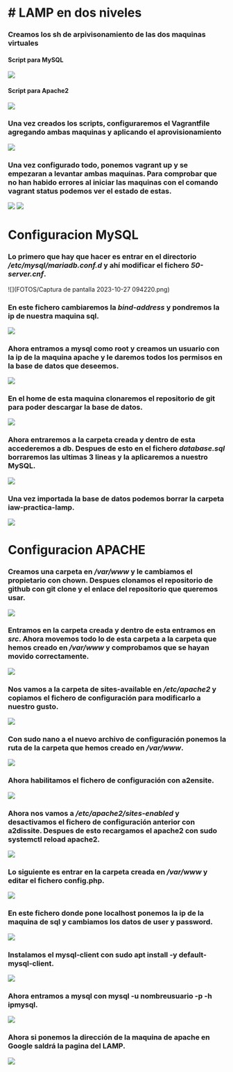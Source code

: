 # # LAMP en dos niveles
### Creamos los sh de arpivisonamiento de las dos maquinas virtuales
#### Script para MySQL
![](FOTOS/1.png)
#### Script para Apache2
![](FOTOS/2.png)
### Una vez creados los scripts, configuraremos el Vagrantfile agregando ambas maquinas y aplicando el aprovisionamiento
![](FOTOS/3.png)
### Una vez configurado todo, ponemos **vagrant up** y se empezaran a levantar ambas maquinas. Para comprobar que no han habido errores al iniciar las maquinas con el comando **vagrant status** podemos ver el estado de estas.
![](FOTOS/4.png)
![](FOTOS/5.png)

# Configuracion MySQL
### Lo primero que hay que hacer es entrar en el directorio */etc/mysql/mariadb.conf.d* y ahí modificar el fichero *50-server.cnf*.
![](FOTOS/Captura de pantalla 2023-10-27 094220.png)
### En este fichero cambiaremos la *bind-address* y pondremos la ip de nuestra maquina sql.
![](FOTOS/2.png)
### Ahora entramos a mysql como root y creamos un usuario con la ip de la maquina apache y le daremos todos los permisos en la base de datos que deseemos.
![](FOTOS/3.png)
### En el home de esta maquina clonaremos el repositorio de git para poder descargar la base de datos.
![](FOTOS/4.png)
### Ahora entraremos a la carpeta creada y dentro de esta accederemos a db. Despues de esto en el fichero *database.sql* borraremos las ultimas 3 lineas y la aplicaremos a nuestro MySQL.
![](FOTOS/5.png)
### Una vez importada la base de datos podemos borrar la carpeta iaw-practica-lamp.
![](FOTOS/6.png)

# Configuracion APACHE
### Creamos una carpeta en */var/www* y le cambiamos el propietario con **chown**. Despues clonamos el repositorio de github con **git clone** y el enlace del repositorio que queremos usar.
![](FOTOS/1a.png)
### Entramos en la carpeta creada y dentro de esta entramos en *src*. Ahora movemos todo lo de esta carpeta a la carpeta que hemos creado en */var/www* y comprobamos que se hayan movido correctamente.
![](FOTOS/2a.png)
### Nos vamos a la carpeta de sites-available en */etc/apache2* y copiamos el fichero de configuración para modificarlo a nuestro gusto.
![](FOTOS/3a.png)
### Con sudo nano a el nuevo archivo de configuración ponemos la ruta de la carpeta que hemos creado en */var/www*.
![](FOTOS/4a.png)
### Ahora habilitamos el fichero de configuración con **a2ensite**. 
![](FOTOS/5a.png)
### Ahora nos vamos a */etc/apache2/sites-enabled* y desactivamos el fichero de configuración anterior con **a2dissite**. Despues de esto recargamos el apache2 con **sudo systemctl reload apache2**.
![](FOTOS/6a.png)
### Lo siguiente es entrar en la carpeta creada en */var/www* y editar el fichero config.php.
![](FOTOS/7a.png)
### En este fichero donde pone localhost ponemos la ip de la maquina de sql y cambiamos los datos de user y password.
![](FOTOS/8a.png)
### Instalamos el mysql-client con **sudo apt install -y default-mysql-client**.
![](FOTOS/9a.png)
### Ahora entramos a mysql con **mysql -u nombreusuario -p -h ipmysql**.
![](FOTOS/10a.png)
### Ahora si ponemos la dirección de la maquina de apache en Google saldrá la pagina del LAMP.
![](FOTOS/11a.png)

